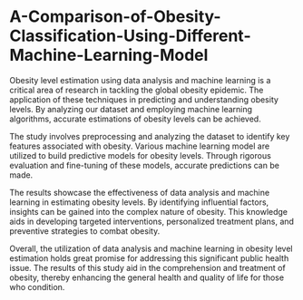 # A-Comparison-of-Obesity-Classification-Using-Different-Machine-Learning-Model

Obesity level estimation using data analysis and machine learning is a critical area of research in tackling the global obesity epidemic. The application of these techniques in predicting and understanding obesity levels. By analyzing our dataset and employing machine learning algorithms, accurate estimations of obesity levels can be achieved.

The study involves preprocessing and analyzing the dataset to identify key features associated with obesity. Various machine learning model are utilized to build predictive models for obesity levels. Through rigorous evaluation and fine-tuning of these models, accurate predictions can be made.

The results showcase the effectiveness of data analysis and machine learning in estimating obesity levels. By identifying influential factors, insights can be gained into the complex nature of obesity. This knowledge aids in developing targeted interventions, personalized treatment plans, and preventive strategies to combat obesity.

Overall, the utilization of data analysis and machine learning in obesity level estimation holds great promise for addressing this significant public health issue. The results of this study aid in the comprehension and treatment of obesity, thereby enhancing the general health and quality of life for those who condition.

